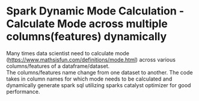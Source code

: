 # Spark Dynamic Mode Calculation - Calculate Mode across multiple columns(features) dynamically
Many times data scientist need to calculate mode (https://www.mathsisfun.com/definitions/mode.html) across various columns/features of a dataframe/dataset.  
The columns/features name change from one dataset to another.
The code takes in column names for which mode needs to be calculated and dynamically generate spark sql utilizing sparks catalyst optimizer for good performance.
